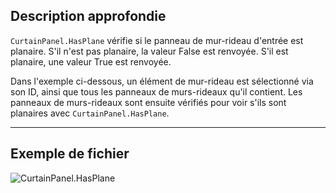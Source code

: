 ## Description approfondie
`CurtainPanel.HasPlane` vérifie si le panneau de mur-rideau d'entrée est planaire. S'il n'est pas planaire, la valeur False est renvoyée. S'il est planaire, une valeur True est renvoyée.

Dans l'exemple ci-dessous, un élément de mur-rideau est sélectionné via son ID, ainsi que tous les panneaux de murs-rideaux qu'il contient. Les panneaux de murs-rideaux sont ensuite vérifiés pour voir s'ils sont planaires avec `CurtainPanel.HasPlane`.
___
## Exemple de fichier

![CurtainPanel.HasPlane](./Revit.Elements.CurtainPanel.HasPlane_img.jpg)
